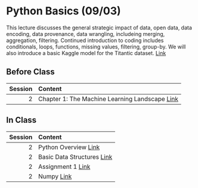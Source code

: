 Python Basics (09/03)
============================

This lecture discusses the general strategic impact of data, open data, data encoding, data provenance, data wrangling, includeing merging, aggregation, filtering. Continued introduction to coding includes conditionals, loops, functions, missing values, filtering, group-by.  We will also introduce a basic Kaggle model for the Titantic dataset.  [Link](../../sessions/session2)

## Before Class

|   Session | Content                                                                                                                                |
|----------:|:---------------------------------------------------------------------------------------------------------------------------------------|
|         2 | Chapter 1: The Machine Learning Landscape [Link](https://www.amazon.com/Hands-Machine-Learning-Scikit-Learn-TensorFlow/dp/1492032646/) |


## In Class

|   Session | Content                                                                      |
|----------:|:-----------------------------------------------------------------------------|
|         2 | Python Overview [Link](../notebooks/01-intro-python/01-python-overview)      |
|         2 | Basic Data Structures [Link](../notebooks/01-intro-python/02-datastructures) |
|         2 | Assignment 1 [Link](../assignments/assignment1/01starter)                    |
|         2 | Numpy [Link](../notebooks/01-intro-python/03-numpy)                          |


